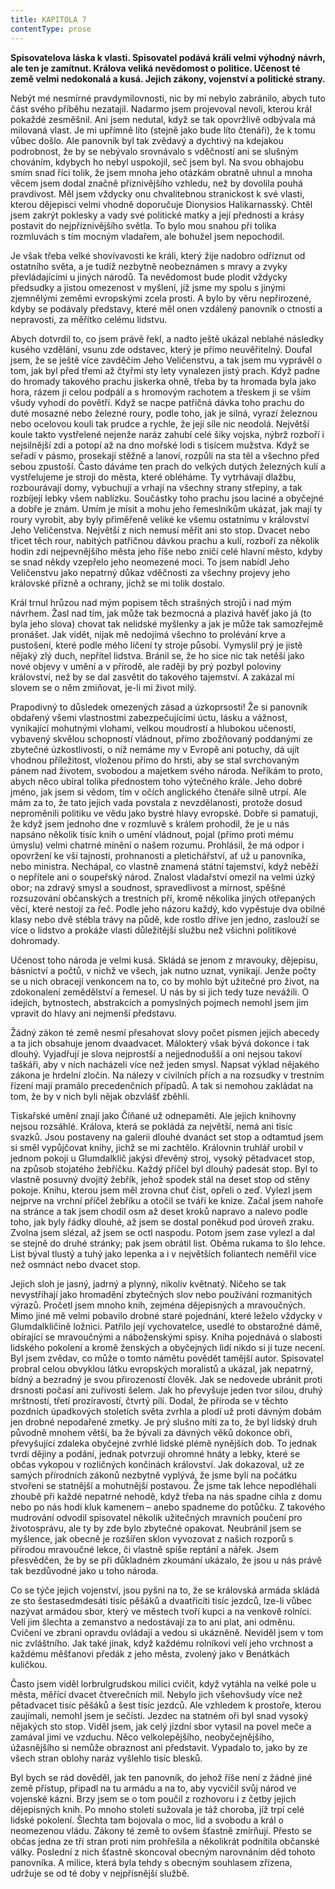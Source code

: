 ```yaml
---
title: KAPITOLA 7
contentType: prose
---
```


<section>

**Spisovatelova láska k vlasti. Spisovatel podává králi velmi výhodný návrh, ale ten je zamítnut. Králova veliká nevědomost o politice. Učenost té země velmi nedokonalá a kusá. Jejich zákony, vojenství a politické strany.**

Nebýt mé nesmírné pravdymilovnosti, nic by mi nebylo zabránilo, abych tuto část svého příběhu nezatajil. Nadarmo jsem projevoval nevoli, kterou král pokaždé zesměšnil. Ani jsem nedutal, když se tak opovržlivě odbývala má milovaná vlast. Je mi upřímně líto (stejně jako bude líto čtenáři), že k tomu vůbec došlo. Ale panovník byl tak zvědavý a dychtivý na kdejakou podrobnost, že by se nebývalo srovnávalo s vděčností ani se slušným chováním, kdybych ho nebyl uspokojil, seč jsem byl. Na svou obhajobu smím snad říci tolik, že jsem mnoha jeho otázkám obratně uhnul a mnoha věcem jsem dodal značně příznivějšího vzhledu, než by dovolila pouhá pravdivost. Měl jsem vždycky onu chvalitebnou stranickost k své vlasti, kterou dějepisci velmi vhodně doporučuje Dionysios Halikarnasský. Chtěl jsem zakrýt poklesky a vady své politické matky a její přednosti a krásy postavit do nejpříznivějšího světla. To bylo mou snahou při tolika rozmluvách s tím mocným vladařem, ale bohužel jsem nepochodil.

Je však třeba velké shovívavosti ke králi, který žije nadobro odříznut od ostatního světa, a je tudíž nezbytně neobeznámen s mravy a zvyky převládajícími u jiných národů. Ta nevědomost bude plodit vždycky předsudky a jistou omezenost v myšlení, jíž jsme my spolu s jinými zjemnělými zeměmi evropskými zcela prosti. A bylo by věru nepřirozené, kdyby se podávaly představy, které měl onen vzdálený panovník o ctnosti a nepravosti, za měřítko celému lidstvu.

Abych dotvrdil to, co jsem právě řekl, a nadto ještě ukázal neblahé následky kusého vzdělání, vsunu zde odstavec, který je přímo neuvěřitelný. Doufal jsem, že se ještě více zavděčím Jeho Veličenstvu, a tak jsem mu vyprávěl o tom, jak byl před třemi až čtyřmi sty lety vynalezen jistý prach. Když padne do hromady takového prachu jiskerka ohně, třeba by ta hromada byla jako hora, rázem ji celou podpálí a s hromovým rachotem a třeskem ji se vším všudy vyhodí do povětří. Když se nacpe patřičná dávka toho prachu do duté mosazné nebo železné roury, podle toho, jak je silná, vyrazí železnou nebo ocelovou kouli tak prudce a rychle, že její síle nic neodolá. Největší koule takto vystřelené nejenže naráz zahubí celé šiky vojska, nýbrž rozboří i nejsilnější zdi a potopí až na dno mořské lodi s tisícem mužstva. Když se seřadí v pásmo, prosekají stěžně a lanoví, rozpůlí na sta těl a všechno před sebou zpustoší. Často dáváme ten prach do velkých dutých železných kulí a vystřelujeme je stroji do města, které obléháme. Ty vytrhávají dlažbu, rozbourávají domy, vybuchují a vrhají na všechny strany střepiny, a tak rozbíjejí lebky všem nablízku. Součástky toho prachu jsou laciné a obyčejné a dobře je znám. Umím je mísit a mohu jeho řemeslníkům ukázat, jak mají ty roury vyrobit, aby byly přiměřeně veliké ke všemu ostatnímu v království Jeho Veličenstva. Největší z nich nemusí měřit ani sto stop. Dvacet nebo třicet těch rour, nabitých patřičnou dávkou prachu a kulí, rozboří za několik hodin zdi nejpevnějšího města jeho říše nebo zničí celé hlavní město, kdyby se snad někdy vzepřelo jeho neomezené moci. To jsem nabídl Jeho Veličenstvu jako nepatrný důkaz vděčnosti za všechny projevy jeho královské přízně a ochrany, jichž se mi tolik dostalo.

Král trnul hrůzou nad mým popisem těch strašných strojů i nad mým návrhem. Žasl nad tím, jak může tak bezmocná a plazivá havěť jako já (to byla jeho slova) chovat tak nelidské myšlenky a jak je může tak samozřejmě pronášet. Jak vidět, nijak mě nedojímá všechno to prolévání krve a pustošení, které podle mého líčení ty stroje působí. Vymyslil prý je jistě nějaký zlý duch, nepřítel lidstva. Bránil se, že ho sice nic tak netěší jako nové objevy v umění a v přírodě, ale raději by prý pozbyl poloviny království, než by se dal zasvětit do takového tajemství. A zakázal mi slovem se o něm zmiňovat, je-li mi život milý.

Prapodivný to důsledek omezených zásad a úzkoprsosti! Že si panovník obdařený všemi vlastnostmi zabezpečujícími úctu, lásku a vážnost, vynikající mohutnými vlohami, velkou moudrostí a hlubokou učeností, vybavený skvělou schopností vládnout, přímo zbožňovaný poddanými ze zbytečné úzkostlivosti, o níž nemáme my v Evropě ani potuchy, dá ujít vhodnou příležitost, vloženou přímo do hrsti, aby se stal svrchovaným pánem nad životem, svobodou a majetkem svého národa. Neříkám to proto, abych něco ubíral tolika přednostem toho výtečného krále. Jeho dobré jméno, jak jsem si vědom, tím v očích anglického čtenáře silně utrpí. Ale mám za to, že tato jejich vada povstala z nevzdělanosti, protože dosud neproměnili politiku ve vědu jako bystré hlavy evropské. Dobře si pamatuji, že když jsem jednoho dne v rozmluvě s králem prohodil, že je u nás napsáno několik tisíc knih o umění vládnout, pojal (přímo proti mému úmyslu) velmi chatrné mínění o našem rozumu. Prohlásil, že má odpor i opovržení ke vší tajnosti, prohnanosti a pletichářství, ať už u panovníka, nebo ministra. Nechápal, co vlastně znamená státní tajemství, když neběží o nepřítele ani o soupeřský národ. Znalost vladařství omezil na velmi úzký obor; na zdravý smysl a soudnost, spravedlivost a mírnost, spěšné rozsuzování občanských a trestních pří, kromě několika jiných otřepaných věcí, které nestojí za řeč. Podle jeho názoru každý, kdo vypěstuje dva obilné klasy nebo dvě stébla trávy na půdě, kde rostlo dříve jen jedno, zaslouží se více o lidstvo a prokáže vlasti důležitější službu než všichni politikové dohromady.

Učenost toho národa je velmi kusá. Skládá se jenom z mravouky, dějepisu, básnictví a počtů, v nichž ve všech, jak nutno uznat, vynikají. Jenže počty se u nich obracejí venkoncem na to, co by mohlo být užitečné pro život, na zdokonalení zemědělství a řemesel. U nás by si jich tedy tuze nevážili. O idejích, bytnostech, abstrakcích a pomyslných pojmech nemohl jsem jim vpravit do hlavy ani nejmenší představu.

Žádný zákon té země nesmí přesahovat slovy počet písmen jejich abecedy a ta jich obsahuje jenom dvaadvacet. Málokterý však bývá dokonce i tak dlouhý. Vyjadřují je slova nejprostší a nejjednodušší a oni nejsou takoví taškáři, aby v nich nacházeli více než jeden smysl. Napsat výklad nějakého zákona je hrdelní zločin. Na nálezy v civilních přích a na rozsudky v trestním řízení mají pramálo precedenčních případů. A tak si nemohou zakládat na tom, že by v nich byli nějak obzvlášť zběhlí.

Tiskařské umění znají jako Číňané už odnepaměti. Ale jejich knihovny nejsou rozsáhlé. Králova, která se pokládá za největší, nemá ani tisíc svazků. Jsou postaveny na galerii dlouhé dvanáct set stop a odtamtud jsem si směl vypůjčovat knihy, jichž se mi zachtělo. Královnin truhlář urobil v jednom pokoji u Glumdalklič jakýsi dřevěný stroj, vysoký pětadvacet stop, na způsob stojatého žebříčku. Každý příčel byl dlouhý padesát stop. Byl to vlastně posuvný dvojitý žebřík, jehož spodek stál na deset stop od stěny pokoje. Knihu, kterou jsem měl zrovna chuť číst, opřeli o zeď. Vylezl jsem nejprve na vrchní příčel žebříku a otočil se tváří ke knize. Začal jsem nahoře na stránce a tak jsem chodil osm až deset kroků napravo a nalevo podle toho, jak byly řádky dlouhé, až jsem se dostal poněkud pod úroveň zraku. Zvolna jsem slézal, až jsem se octl naspodu. Potom jsem zase vylezl a dal se stejně do druhé stránky; pak jsem obrátil list. Oběma rukama to šlo lehce. List býval tlustý a tuhý jako lepenka a i v největších foliantech neměřil více než osmnáct nebo dvacet stop.

Jejich sloh je jasný, jadrný a plynný, nikoliv květnatý. Ničeho se tak nevystříhají jako hromadění zbytečných slov nebo používání rozmanitých výrazů. Pročetl jsem mnoho knih, zejména dějepisných a mravoučných. Mimo jiné mě velmi pobavilo drobné staré pojednání, které leželo vždycky v Glumdalkličině ložnici. Patřilo její vychovatelce, usedlé to obstarožné dámě, obírající se mravoučnými a náboženskými spisy. Kniha pojednává o slabosti lidského pokolení a kromě ženských a obyčejných lidí nikdo si jí tuze necení. Byl jsem zvědav, co může o tomto námětu povědět tamější autor. Spisovatel probral celou obvyklou látku evropských moralistů a ukázal, jak nepatrný, bídný a bezradný je svou přirozeností člověk. Jak se nedovede ubránit proti drsnosti počasí ani zuřivosti šelem. Jak ho převyšuje jeden tvor silou, druhý mrštností, třetí prozíravostí, čtvrtý pílí. Dodal, že příroda se v těchto pozdních úpadkových stoletích světa zvrhla a plodí už proti dávným dobám jen drobné nepodařené zmetky. Je prý slušno míti za to, že byl lidský druh původně mnohem větší, ba že bývali za dávných věků dokonce obři, převyšující zdaleka obyčejné zvrhlé lidské plémě nynějších dob. To jednak tvrdí dějiny a podání, jednak potvrzují ohromné hnáty a lebky, které se občas vykopou v rozličných končinách království. Jak dokazoval, už ze samých přírodních zákonů nezbytně vyplývá, že jsme byli na počátku stvořeni se statnější a mohutnější postavou. Že jsme tak lehce nepodléhali zhoubě při každé nepatrné nehodě, když třeba na nás spadne cihla z domu nebo po nás hodí kluk kamenem – anebo spadneme do potůčku. Z takového mudrování odvodil spisovatel několik užitečných mravních poučení pro životosprávu, ale ty by zde bylo zbytečné opakovat. Neubránil jsem se myšlence, jak obecně je rozšířen sklon vyvozovat z našich rozporů s přírodou mravoučné lekce, či vlastně spíše reptání a nářek. Jsem přesvědčen, že by se při důkladném zkoumání ukázalo, že jsou u nás právě tak bezdůvodné jako u toho národa.

Co se týče jejich vojenství, jsou pyšni na to, že se královská armáda skládá ze sto šestasedmdesáti tisíc pěšáků a dvaatřicíti tisíc jezdců, lze-li vůbec nazývat armádou sbor, který ve městech tvoří kupci a na venkově rolníci. Velí jim šlechta a zemanstvo a nedostávají za to ani plat, ani odměnu. Cvičení ve zbrani opravdu ovládají a vedou si ukázněně. Neviděl jsem v tom nic zvláštního. Jak také jinak, když každému rolníkovi velí jeho vrchnost a každému měšťanovi předák z jeho města, zvolený jako v Benátkách kuličkou.

Často jsem viděl lorbrulgrudskou milici cvičit, když vytáhla na velké pole u města, měřící dvacet čtverečních mil. Nebylo jich všehovšudy více než pětadvacet tisíc pěšáků a šest tisíc jezdců. Ale vzhledem k prostoře, kterou zaujímali, nemohl jsem je sečísti. Jezdec na statném oři byl snad vysoký nějakých sto stop. Viděl jsem, jak celý jízdní sbor vytasil na povel meče a zamával jimi ve vzduchu. Něco velkolepějšího, neobyčejnějšího, úžasnějšího si nemůže obraznost ani představit. Vypadalo to, jako by ze všech stran oblohy naráz vyšlehlo tisíc blesků.

Byl bych se rád dověděl, jak ten panovník, do jehož říše není z žádné jiné země přístup, připadl na tu armádu a na to, aby vycvičil svůj národ ve vojenské kázni. Brzy jsem se o tom poučil z rozhovoru i z četby jejich dějepisných knih. Po mnoho století sužovala je táž choroba, jíž trpí celé lidské pokolení. Šlechta tam bojovala o moc, lid a svobodu a král o neomezenou vládu. Zákony té země to ovšem šťastně zmírňují. Přesto se občas jedna ze tří stran proti nim prohřešila a několikrát podnítila občanské války. Poslední z nich šťastně skoncoval obecným narovnáním děd tohoto panovníka. A milice, která byla tehdy s obecným souhlasem zřízena, udržuje se od té doby v nejpřísnější službě.

</section>

[^1]: Dutá míra (něco přes litr) užívaná v některých zemích. _Pozn. red._

[^2]: Lep organického původu, klih (zastarale). _Pozn. red._

[^3]: Epaminondas (418–362 př. n. l.), thébský státník a generál, který přetvořil Théby v jeden z nejvýznamnějších městských států v antickém Řecku. _Pozn. red._

[^4]: Otrok. _Pozn. red._

[^5]: Barevné dřevo kreveně obecné z čeledi bobovitých, stromu rozšířeného ve Střední Americe a jižní Africe. Dřevo je z vnějšku modročerné, uvnitř červenohnědé. _Pozn. red._

[^6]: Bělouš s okrouhlými tmavými barvami. _Pozn. red._

[^7]: Agitování, přesvědčování někoho za odměnu. _Pozn. red._

[^8]: Kůň, v jehož srsti převládá bílá barva. _Pozn. red._

[^9]: Bezdůvodné nařčení, pomluva. _Pozn. red._
